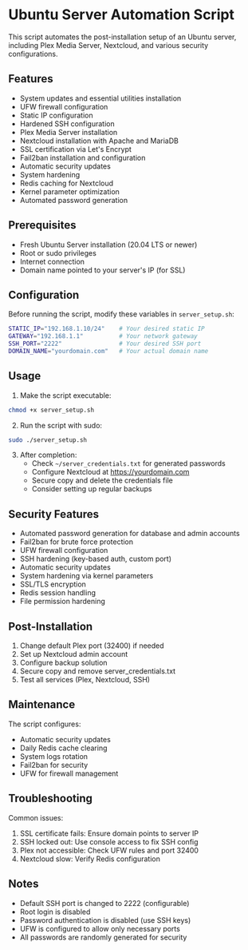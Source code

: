 # Ubuntu Server Automation Script

This script automates the post-installation setup of an Ubuntu server, including Plex Media Server, Nextcloud, and various security configurations.

## Features

- System updates and essential utilities installation
- UFW firewall configuration
- Static IP configuration
- Hardened SSH configuration
- Plex Media Server installation
- Nextcloud installation with Apache and MariaDB
- SSL certification via Let's Encrypt
- Fail2ban installation and configuration
- Automatic security updates
- System hardening
- Redis caching for Nextcloud
- Kernel parameter optimization
- Automated password generation

## Prerequisites

- Fresh Ubuntu Server installation (20.04 LTS or newer)
- Root or sudo privileges
- Internet connection
- Domain name pointed to your server's IP (for SSL)

## Configuration

Before running the script, modify these variables in `server_setup.sh`:

```bash
STATIC_IP="192.168.1.10/24"    # Your desired static IP
GATEWAY="192.168.1.1"          # Your network gateway
SSH_PORT="2222"                # Your desired SSH port
DOMAIN_NAME="yourdomain.com"   # Your actual domain name
```

## Usage

1. Make the script executable:
```bash
chmod +x server_setup.sh
```

2. Run the script with sudo:
```bash
sudo ./server_setup.sh
```

3. After completion:
   - Check `~/server_credentials.txt` for generated passwords
   - Configure Nextcloud at https://yourdomain.com
   - Secure copy and delete the credentials file
   - Consider setting up regular backups

## Security Features

- Automated password generation for database and admin accounts
- Fail2ban for brute force protection
- UFW firewall configuration
- SSH hardening (key-based auth, custom port)
- Automatic security updates
- System hardening via kernel parameters
- SSL/TLS encryption
- Redis session handling
- File permission hardening

## Post-Installation

1. Change default Plex port (32400) if needed
2. Set up Nextcloud admin account
3. Configure backup solution
4. Secure copy and remove server_credentials.txt
5. Test all services (Plex, Nextcloud, SSH)

## Maintenance

The script configures:
- Automatic security updates
- Daily Redis cache clearing
- System logs rotation
- Fail2ban for security
- UFW for firewall management

## Troubleshooting

Common issues:
1. SSL certificate fails: Ensure domain points to server IP
2. SSH locked out: Use console access to fix SSH config
3. Plex not accessible: Check UFW rules and port 32400
4. Nextcloud slow: Verify Redis configuration

## Notes

- Default SSH port is changed to 2222 (configurable)
- Root login is disabled
- Password authentication is disabled (use SSH keys)
- UFW is configured to allow only necessary ports
- All passwords are randomly generated for security
